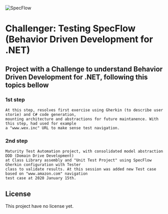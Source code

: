 
![SpecFlow](https://www.specflow.org/wp-content/uploads/2016/07/SF_Logo.png)
# Challenger: Testing SpecFlow (Behavior Driven Development for .NET)
## Project with a Challenge to understand Behavior Driven Development for .NET, following this topics bellow


### 1st step
```
At this step, resolves first exercise using Gherkin (to describe user storie) and C# code generation,
mounting architecture and abstractions for future maintanence. With this step, had used for example
a "www.wex.inc" URL to make sense test navigation.
```

### 2nd step

```
Maturity Test Automation project, with consolidated model abstraction DDD (Domain Drive Development)
at Class Library assembly and "Unit Test Project" using SpecFlow Gherkin configuration with Tester
class to validate results. At this session was added new Test case based on "www.amazon.com" navigation
test case at 2020 January 15th.
```


## License
This project have no license yet.
